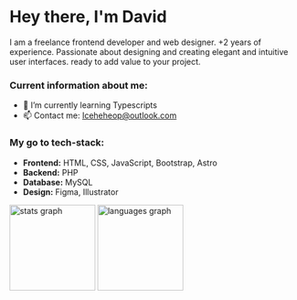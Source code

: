 # Hey there, I'm David

I am a freelance frontend developer and web designer. +2 years of experience. Passionate about designing and creating elegant and intuitive user interfaces. ready to add value to your project.

### **Current information about me:**

- 🌱 I’m currently learning Typescripts
- 📫 Contact me: Iceheheop@outlook.com 

### **My go to tech-stack:**

- **Frontend:** HTML, CSS, JavaScript, Bootstrap, Astro
- **Backend:** PHP
- **Database:** MySQL
- **Design:** Figma, Illustrator 

<div align="left">
  <img src="https://github-readme-stats.vercel.app/api?username=Iceheop&hide_title=false&hide_rank=false&show_icons=true&include_all_commits=true&count_private=true&disable_animations=false&theme=github_dark&locale=es&hide_border=false&order=1" height="150" alt="stats graph"  />
  <img src="https://github-readme-stats.vercel.app/api/top-langs?username=Iceheop&locale=es&hide_title=false&layout=compact&card_width=320&langs_count=5&theme=github_dark&hide_border=false&order=2" height="150" alt="languages graph"  />
</div>

